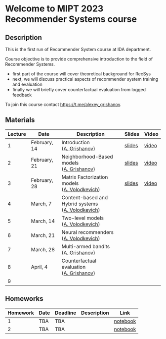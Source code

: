 # Welcome to MIPT 2023 Recommender Systems course

## Description
This is the first run of Recommender System course at IDA department.

Course objective is to provide comprehensive introduction to the field of Recommender Systems.

- first part of the course will cover theoretical background for RecSys
- next, we will discuss practical aspects of recommender system training and evaluation
- finally we will briefly cover counterfactual evaluation from logged feedback

To join this course contact https://t.me/alexey_grishanov.

## Materials

| Lecture | Date | Description | Slides | Video |
|---------|------|-------------|--------|-------|
| 1 | February, 14 | Introduction <br /> ([A. Grishanov](https://github.com/shashist)) | [slides](week_01_introduction/rs_lecture01.pdf) | [video](https://www.youtube.com/watch?v=jlw86T4U4hs) |
| 2 | February, 21 | Neighborhood-Based models <br /> ([A. Grishanov](https://github.com/shashist)) | [slides](week_02_neighbourhood_based/rs_lecture02.pdf) | [video](https://www.youtube.com/watch?v=TJ90kd4pQ3E) |
| 3 | February, 28 | Matrix Factorization models <br /> ([A. Volodkevich](https://github.com/monkey0head)) | [slides](week_03_matrix_factorization/rs_lecture03.pdf)  | [video](https://www.youtube.com/watch?v=CTaPrTf89Xc) |
| 4 | March, 7 | Content-based and Hybrid systems <br /> ([A. Volodkevich](https://github.com/monkey0head)) |  | |
| 5 | March, 14 | Two-level models <br /> ([A. Volodkevich](https://github.com/monkey0head)) |  | |
| 6 | March, 21 | Neural recommenders <br /> ([A. Volodkevich](https://github.com/monkey0head)) |  | |
| 7 | March, 28 | Multi-armed bandits <br /> ([A. Grishanov](https://github.com/shashist)) |  | |
| 8 | April, 4 | Counterfactual evaluation <br /> ([A. Grishanov](https://github.com/shashist)) |  | |
| 9 |  | |  | |



## Homeworks

| Homework | Date | Deadline | Description | Link |
|---------|------|-------------|--------|-------|
| 1 | TBA | TBA |  | [notebook](homework1/rs_hw1.ipynb) |
| 2 | TBA | TBA |  | [notebook](homework2/rs_hw2.ipynb) |
